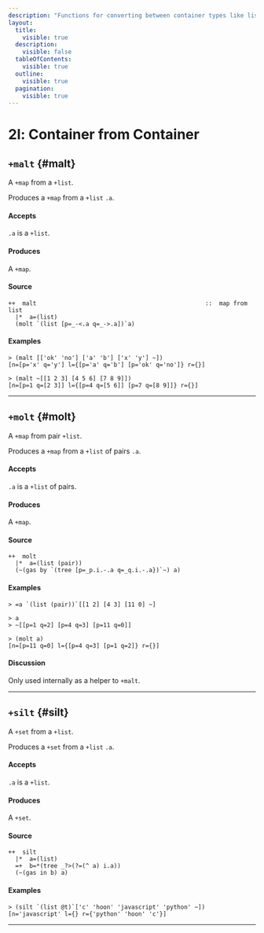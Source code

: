 ```yaml
---
description: "Functions for converting between container types like lists, maps, and sets."
layout:
  title:
    visible: true
  description:
    visible: false
  tableOfContents:
    visible: true
  outline:
    visible: true
  pagination:
    visible: true
---
```


# 2l: Container from Container

## `+malt` {#malt}

A `+map` from a `+list`.

Produces a `+map` from a `+list` `.a`.

#### Accepts

`.a` is a `+list`.

#### Produces

A `+map`.

#### Source

```hoon
++  malt                                                ::  map from list
  |*  a=(list)
  (molt `(list [p=_-<.a q=_->.a])`a)
```

#### Examples

```
> (malt [['ok' 'no'] ['a' 'b'] ['x' 'y'] ~])
[n=[p='x' q='y'] l={[p='a' q='b'] [p='ok' q='no']} r={}]
```

```
> (malt ~[[1 2 3] [4 5 6] [7 8 9]])
[n=[p=1 q=[2 3]] l={[p=4 q=[5 6]] [p=7 q=[8 9]]} r={}]
```

---

## `+molt` {#molt}

A `+map` from pair `+list`.

Produces a `+map` from a `+list` of pairs `.a`.

#### Accepts

`.a` is a `+list` of pairs.

#### Produces

A `+map`.

#### Source

```hoon
++  molt
  |*  a=(list (pair))
  (~(gas by `(tree [p=_p.i.-.a q=_q.i.-.a})`~) a)
```

#### Examples

```
> =a `(list (pair))`[[1 2] [4 3] [11 0] ~]

> a
> ~[[p=1 q=2] [p=4 q=3] [p=11 q=0]]

> (molt a)
[n=[p=11 q=0] l={[p=4 q=3] [p=1 q=2]} r={}]
```

#### Discussion

Only used internally as a helper to `+malt`.

---

## `+silt` {#silt}

A `+set` from a `+list`.

Produces a `+set` from a `+list` `.a`.

#### Accepts

`.a` is a `+list`.

#### Produces

A `+set`.

#### Source

```hoon
++  silt
  |*  a=(list)
  =+  b=*(tree _?>(?=(^ a) i.a))
  (~(gas in b) a)
```

#### Examples

```
> (silt `(list @t)`['c' 'hoon' 'javascript' 'python' ~])
[n='javascript' l={} r={'python' 'hoon' 'c'}]
```

---
